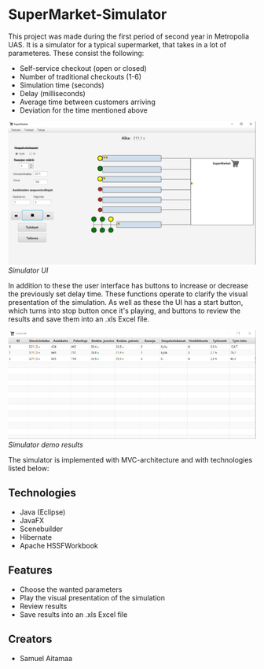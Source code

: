 # SuperMarket-Simulator
This project was made during the first period of second year in Metropolia UAS.
It is a simulator for a typical supermarket, that takes in a lot of parameteres. These consist the following:

* Self-service checkout (open or closed)
* Number of traditional checkouts (1-6)
* Simulation time (seconds)
* Delay (milliseconds)
* Average time between customers arriving
* Deviation for the time mentioned above

![Simulator UI](https://github.com/SamuelAitamaa/SuperMarket-Simulator/blob/main/supermarket.png?raw=true)
*Simulator UI*


In addition to these the user interface has buttons to increase or decrease the previously set delay time. These functions operate to clarify the visual presentation
of the simulation. As well as these the UI has a start button, which turns into stop button once it's playing, and buttons to review the results and save them into an
.xls Excel file.

![Simulator demo results](https://github.com/SamuelAitamaa/SuperMarket-Simulator/blob/main/demoresults.png?raw=true)
*Simulator demo results*

The simulator is implemented with MVC-architecture and with technologies listed below:

## Technologies

* Java (Eclipse)
* JavaFX
* Scenebuilder
* Hibernate
* Apache HSSFWorkbook

## Features

* Choose the wanted parameters
* Play the visual presentation of the simulation
* Review results
* Save results into an .xls Excel file

## Creators

* Samuel Aitamaa
